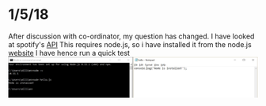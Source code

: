 # 1/5/18
After discussion with co-ordinator, my question has changed. I have looked at spotify's [API](https://beta.developer.spotify.com/documentation/web-api/quick-start/)
This requires node.js, so i have installed it from the node.js [website](https://nodejs.org/en/)
I have hence run a quick test
![Node Install](https://github.com/wd7512/EPQ-WilliamDennis/blob/master/Pictures/Node%20Install.png?raw=true)
